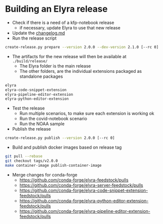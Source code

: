<!--
{% comment %}
Copyright 2018-2021 Elyra Authors

Licensed under the Apache License, Version 2.0 (the "License");
you may not use this file except in compliance with the License.
You may obtain a copy of the License at

http://www.apache.org/licenses/LICENSE-2.0

Unless required by applicable law or agreed to in writing, software
distributed under the License is distributed on an "AS IS" BASIS,
WITHOUT WARRANTIES OR CONDITIONS OF ANY KIND, either express or implied.
See the License for the specific language governing permissions and
limitations under the License.
{% endcomment %}
-->

# Building an Elyra release


- Check if there is a need of a kfp-notebook release
  - if necessary, update Elyra to use that new release
- Update the [changelog.md](../getting_started/changelog.md)
- Run the release script
```bash
create-release.py prepare --version 2.0.0 --dev-version 2.1.0 [--rc 0]
```
- The artifacts for the new release will then be available at `./build/release/`
  - The Elyra folder is the main release
  - The other folders, are the individual extensions packaged as standalone packages
```bash
elyra
elyra-code-snippet-extension
elyra-pipeline-editor-extension
elyra-python-editor-extension
```
- Test the release
  - Run multiple scenarios, to make sure each extension is working ok
  - Run the covid-notebook scenario
  - Run the NOAA sample
- Publish the release
```bash
create-release.py publish --version 2.0.0 [--rc 0]
```
- Build and publish docker images based on release tag
```bash
git pull --rebase
git checkout tags/v2.0.0
make container-image publish-container-image
```  
- Merge changes for conda-forge
  - https://github.com/conda-forge/elyra-feedstock/pulls
  - https://github.com/conda-forge/elyra-server-feedstock/pulls
  - https://github.com/conda-forge/elyra-code-snippet-extension-feedstock/pulls
  - https://github.com/conda-forge/elyra-python-editor-extension-feedstock/pulls
  - https://github.com/conda-forge/elyra-pipeline-editor-extension-feedstock/pulls
